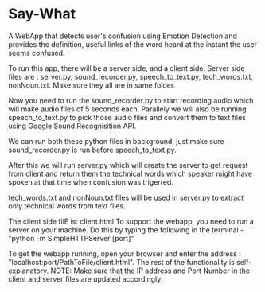 # Say-What
A WebApp that detects user's confusion using Emotion Detection and provides the definition, useful links of the word heard at the instant the user seems confused.

To run this app, there will be a server side, and a client side.
Server side files are : server.py, sound_recorder.py, speech_to_text.py, tech_words.txt, nonNoun.txt.
Make sure they all are in same folder.

Now you need to run the sound_recorder.py to start recording audio which will make audio files of 5 seconds each.
Parallely we will also be running speech_to_text.py to pick those audio files and convert them to text files using 
Google Sound Recognisition API.

We can run both these python files in background, just make sure sound_recorder.py is run before speech_to_text.py. 

After this we will run server.py which will create the server to get request from client and return them the technical words 
which speaker might have spoken at that time when confusion was trigerred.

tech_words.txt and nonNoun.txt files will be used in server.py to extract only technical words from text files.

The client side filE is: client.html
To support the webapp, you need to run a server on your machine. Do this by typing the following in the terminal - "python -m SimpleHTTPServer [port]"

To get the webapp running, open your browser and enter the address : "localhost:port/PathToFile/client.html". The rest of the functionality is self-explanatory. 
NOTE: Make sure that the IP address and Port Number in the client and server files are updated accordingly.
